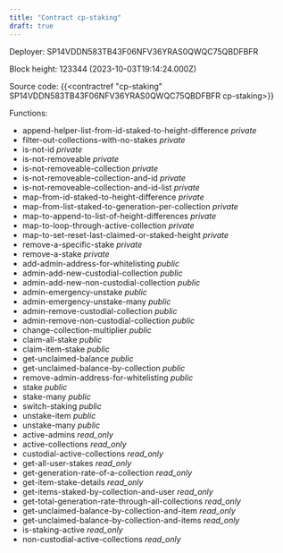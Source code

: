 ```yaml
---
title: "Contract cp-staking"
draft: true
---
```

Deployer: SP14VDDN583TB43F06NFV36YRAS0QWQC75QBDFBFR


 



Block height: 123344 (2023-10-03T19:14:24.000Z)

Source code: {{<contractref "cp-staking" SP14VDDN583TB43F06NFV36YRAS0QWQC75QBDFBFR cp-staking>}}

Functions:

* append-helper-list-from-id-staked-to-height-difference _private_
* filter-out-collections-with-no-stakes _private_
* is-not-id _private_
* is-not-removeable _private_
* is-not-removeable-collection _private_
* is-not-removeable-collection-and-id _private_
* is-not-removeable-collection-and-id-list _private_
* map-from-id-staked-to-height-difference _private_
* map-from-list-staked-to-generation-per-collection _private_
* map-to-append-to-list-of-height-differences _private_
* map-to-loop-through-active-collection _private_
* map-to-set-reset-last-claimed-or-staked-height _private_
* remove-a-specific-stake _private_
* remove-a-stake _private_
* add-admin-address-for-whitelisting _public_
* admin-add-new-custodial-collection _public_
* admin-add-new-non-custodial-collection _public_
* admin-emergency-unstake _public_
* admin-emergency-unstake-many _public_
* admin-remove-custodial-collection _public_
* admin-remove-non-custodial-collection _public_
* change-collection-multiplier _public_
* claim-all-stake _public_
* claim-item-stake _public_
* get-unclaimed-balance _public_
* get-unclaimed-balance-by-collection _public_
* remove-admin-address-for-whitelisting _public_
* stake _public_
* stake-many _public_
* switch-staking _public_
* unstake-item _public_
* unstake-many _public_
* active-admins _read_only_
* active-collections _read_only_
* custodial-active-collections _read_only_
* get-all-user-stakes _read_only_
* get-generation-rate-of-a-collection _read_only_
* get-item-stake-details _read_only_
* get-items-staked-by-collection-and-user _read_only_
* get-total-generation-rate-through-all-collections _read_only_
* get-unclaimed-balance-by-collection-and-item _read_only_
* get-unclaimed-balance-by-collection-and-items _read_only_
* is-staking-active _read_only_
* non-custodial-active-collections _read_only_
